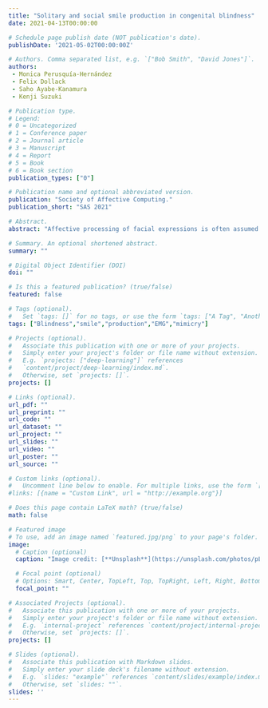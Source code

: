 ```yaml
---
title: "Solitary and social smile production in congenital blindness"
date: 2021-04-13T00:00:00

# Schedule page publish date (NOT publication's date).
publishDate: '2021-05-02T00:00:00Z'

# Authors. Comma separated list, e.g. `["Bob Smith", "David Jones"]`.
authors:
 - Monica Perusquía-Hernández
 - Felix Dollack
 - Saho Ayabe-Kanamura
 - Kenji Suzuki

# Publication type.
# Legend:
# 0 = Uncategorized
# 1 = Conference paper
# 2 = Journal article
# 3 = Manuscript
# 4 = Report
# 5 = Book
# 6 = Book section
publication_types: ["0"]

# Publication name and optional abbreviated version.
publication: "Society of Affective Computing."
publication_short: "SAS 2021"

# Abstract.
abstract: "Affective processing of facial expressions is often assumed to be predominantly visual. Facial mimicry has been deemed as critical for the understanding of our own emotions and those of others. However, there is evidence that congenitally blind people display both spontaneous and posed facial expressions. This casts doubt on the role of facial mimicry in general emotion understanding. Hence, we propose to investigate smile production in the absence of vision. We devised several tasks with the goal of eliciting spontaneous, voluntary, and social smiles. Furthermore, we propose to compare the smiles of the blind to those of an average person. Pilot results showed a similar smiling behaviour. This suggests that visually mimicking the facial expressions of others is not a necessary requirement to develop spontaneous facial expression behaviour. Nevertheless, several facial involuntary movements, known as blindisms, might impair other’s recognition of the blind’s facial expressions."

# Summary. An optional shortened abstract.
summary: ""

# Digital Object Identifier (DOI)
doi: ""

# Is this a featured publication? (true/false)
featured: false

# Tags (optional).
#   Set `tags: []` for no tags, or use the form `tags: ["A Tag", "Another Tag"]` for one or more tags.
tags: ["Blindness","smile","production","EMG","mimicry"]

# Projects (optional).
#   Associate this publication with one or more of your projects.
#   Simply enter your project's folder or file name without extension.
#   E.g. `projects: ["deep-learning"]` references
#   `content/project/deep-learning/index.md`.
#   Otherwise, set `projects: []`.
projects: []

# Links (optional).
url_pdf: ""
url_preprint: ""
url_code: ""
url_dataset: ""
url_project: ""
url_slides: ""
url_video: ""
url_poster: ""
url_source: ""

# Custom links (optional).
#   Uncomment line below to enable. For multiple links, use the form `[{...}, {...}, {...}]`.
#links: [{name = "Custom Link", url = "http://example.org"}]

# Does this page contain LaTeX math? (true/false)
math: false

# Featured image
# To use, add an image named `featured.jpg/png` to your page's folder.
image:
  # Caption (optional)
  caption: "Image credit: [**Unsplash**](https://unsplash.com/photos/pLCdAaMFLTE)"

  # Focal point (optional)
  # Options: Smart, Center, TopLeft, Top, TopRight, Left, Right, BottomLeft, Bottom, BottomRight
  focal_point: ""

# Associated Projects (optional).
#   Associate this publication with one or more of your projects.
#   Simply enter your project's folder or file name without extension.
#   E.g. `internal-project` references `content/project/internal-project/index.md`.
#   Otherwise, set `projects: []`.
projects: []

# Slides (optional).
#   Associate this publication with Markdown slides.
#   Simply enter your slide deck's filename without extension.
#   E.g. `slides: "example"` references `content/slides/example/index.md`.
#   Otherwise, set `slides: ""`.
slides: ''
---
```

